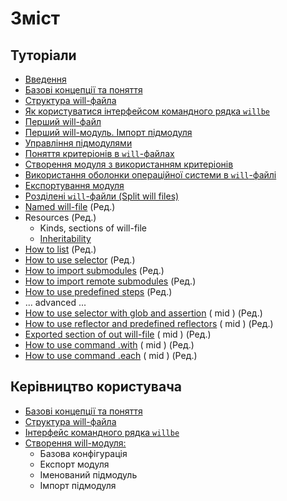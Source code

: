# Зміст

<a name="tutorials"></a>
## Туторіали
- [Введення](Introduction.ukr.md)  
- [Базові концепції та поняття ](Concepts.urk.md)
- [Структура will-файла](WillFileComposition.ukr.md)
- [Як користуватися інтерфейсом командного рядка `willbe`](HowToUseCommandLineInterfaceOfWill.ukr.md)
- [Перший will-файл](FirstWillFile.ukr.md)
- [Перший will-модуль. Імпорт підмодуля](SubmodulesImporting.md)
- [Управління підмодулями](SubmodulesImporting.md)
- [Поняття критеріонів в `will`-файлах](CriterionsInWillFile.ukr.md)
- [Створення модуля з використанням критеріонів](ModuleCreation.ukr.md)
- [Використання оболонки операційної системи в `will`-файлі](SubmodulesImporting.md)
- [Експортування модуля](ExportedWillFile.ukr.md) 
- [Розділені `will`-файли (Split will files)](SplitWillFile.ukr.md)
- [Named will-file](NamedWillFile.md) (Ред.)
- Resources (Ред.)
  - Kinds, sections of will-file
  - [Inheritability](ResourceInheritability.ukr.md)
- [How to list](HowToUseCommandLineInterfaceOfWill.ukr.md) (Ред.)
- [How to use selector](SelectorsOfWillFile.md) (Ред.)
- [How to import submodules]() (Ред.)
- [How to import remote submodules]() (Ред.)
- [How to use predefined steps](PrefinedSteps.ukr.md) (Ред.)
- ... advanced ...
- [How to use selector with glob and assertion](SelectorWithGlobAndAssertion.ukr.md) ( mid ) (Ред.)
- [How to use reflector and predefined reflectors](ReflectorUsing.ukr.md) ( mid ) (Ред.)
- [Exported section of out will-file](ExportedSectionOfWillFile.ukr.md) ( mid ) (Ред.)
- [How to use command .with](UsingWithCommand.ukr.md) ( mid ) (Ред.)
- [How to use command .each](UsingEachCommand.ukr.md) ( mid ) (Ред.)


<a name="manuals"></a>
## Керівництво користувача
- [Базові концепції та поняття ](Concepts.urk.md)
- [Структура will-файла](WillFileStructure.ukr.md)
- [Інтерфейс командного рядка `willbe`](CommandLineInterfaceOfWill.ukr.md)
- [Створення will-модуля:](WillFileCreation.md)
  - Базова конфігурація
  - Експорт модуля
  - Іменований підмодуль
  - Імпорт підмодуля
